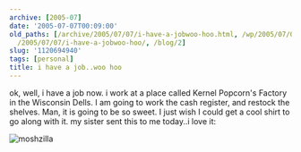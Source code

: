 ```yaml
---
archive: [2005-07]
date: '2005-07-07T00:09:00'
old_paths: [/archive/2005/07/07/i-have-a-jobwoo-hoo.html, /wp/2005/07/07/i-have-a-jobwoo-hoo/,
  /2005/07/07/i-have-a-jobwoo-hoo/, /blog/2]
slug: '1120694940'
tags: [personal]
title: i have a job..woo hoo
---
```


ok, well, i have a job now. i work at a place called Kernel Popcorn's Factory
in the Wisconsin Dells. I am going to work the cash register, and restock
the shelves. Man, it is going to be so sweet. I just wish I could get
a cool shirt to go along with it. my sister sent this to me today..i love
it:

![moshzilla][1]

[1]: 1.jpg

